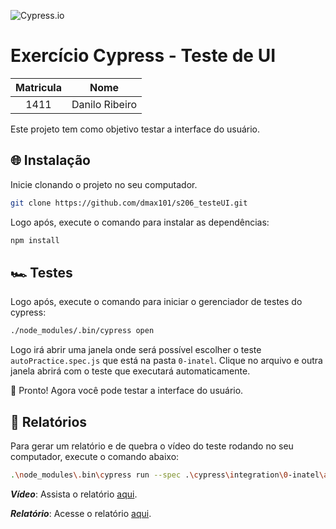 ![Cypress.io](https://www.cypress.io/static/33498b5f95008093f5f94467c61d20ab/ac1e1/cypress-logo.webp)

# Exercício Cypress - Teste de UI

| Matricula | Nome           |
| :-------: | -------------- |
|   1411    | Danilo Ribeiro |

Este projeto tem como objetivo testar a interface do usuário.

## 🌐 Instalação

Inicie clonando o projeto no seu computador.

```bash
git clone https://github.com/dmax101/s206_testeUI.git
```

Logo após, execute o comando para instalar as dependências:

```bash
npm install
```

## 🏎️ Testes

Logo após, execute o comando para iniciar o gerenciador de testes do cypress:

```bash
./node_modules/.bin/cypress open
```

Logo irá abrir uma janela onde será possível escolher o teste `autoPractice.spec.js` que está na pasta `0-inatel`. Clique no arquivo e outra janela abrirá com o teste que executará automaticamente.

🎌 Pronto! Agora você pode testar a interface do usuário.

## 📒 Relatórios

Para gerar um relatório e de quebra o vídeo do teste rodando no seu computador, execute o comando abaixo:

```bash
.\node_modules\.bin\cypress run --spec .\cypress\integration\0-inatel\autoPractice.spec.js --browser chrome --reporter mochawesome
```

**_Vídeo_**: Assista o relatório [aqui](./cypress/videos/0-inatel/autoPractice.mp4).

**_Relatório_**: Acesse o relatório [aqui](./mochawesome-report/mochawesome.html).
